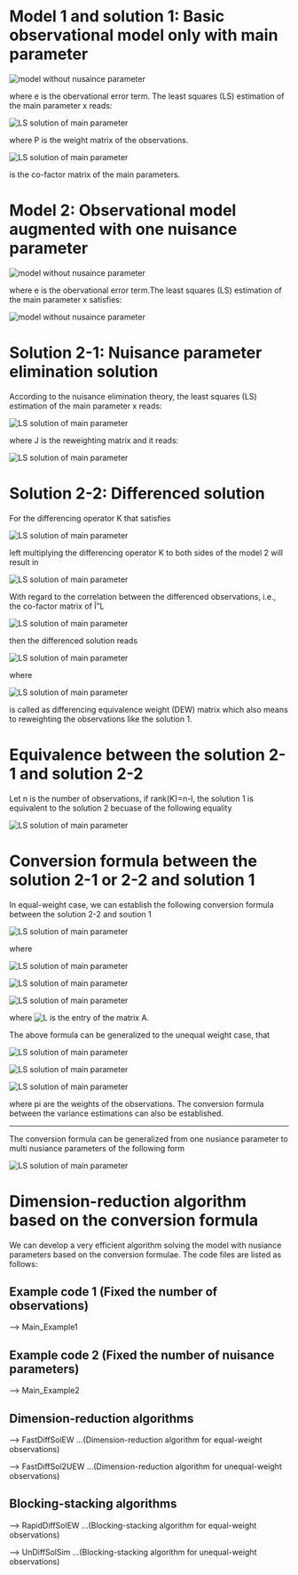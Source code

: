 Model 1 and solution 1: Basic observational model only with main parameter
====================

![model without nusaince parameter](https://latex.codecogs.com/svg.image?L\text{=}AX+e_L)

where e is the obervational error term. The least squares (LS) estimation of the main parameter x reads:

![LS solution of main parameter](https://latex.codecogs.com/svg.image?\hat{X}_o=({A^TP_{e_L}A})^{-1}A^TP_{e_L}L)

where P is the weight matrix of the observations.

![LS solution of main parameter](https://latex.codecogs.com/svg.image?Q_{\hat{X}_o}=(A^TP_{e_L}A)^{-1})

is the co-factor matrix of the main parameters.

Model 2: Observational model augmented with one nuisance parameter
====================
![model without nusaince parameter](https://latex.codecogs.com/svg.image?L\text{=}A{{X}_{2}}+Z\Delta+e_L)

where e is the obervational error term.The least squares (LS) estimation of the main parameter x satisfies:

![model without nusaince parameter](https://latex.codecogs.com/svg.image?\begin{bmatrix}A^TP_{e_L}A&A^TP_{e_L}Z\\\\Z^TP_{e_L}A&Z^TP_{e_L}Z\\\\\end{bmatrix}=\begin{pmatrix}\hat{X_u}\\\\\hat{\Delta}\\\\\end{pmatrix}=\begin{bmatrix}A^TP_{e_L}L\\\\Z^TP_{e_L}L\end{bmatrix})

Solution 2-1: Nuisance parameter elimination solution
====================
According to the nuisance elimination theory, the least squares (LS) estimation of the main parameter x reads:

![LS solution of main parameter](https://latex.codecogs.com/svg.image?{\mathbf{\hat{X}}}_{u}\mathbf{=}{{\left[{{\mathbf{A}}^{T}}J\mathbf{A}\right]}^{-1}}{{\mathbf{A}}^{T}}J\mathbf{L})

where J is the reweighting matrix and it reads:

![LS solution of main parameter](https://latex.codecogs.com/svg.image?J\text{=}\left[P_{{{\varepsilon}_{L}}}^{{}}-P_{{{\varepsilon}_{L}}}^{{}}Z{{({{Z}^{T}}P_{{{\varepsilon}_{L}}}^{{}}Z)}^{-1}}{{Z}^{T}}P_{{{\varepsilon}_{L}}}^{{}}\right])

Solution 2-2: Differenced solution
====================
For the differencing operator K that satisfies

![LS solution of main parameter](https://latex.codecogs.com/svg.image?K^TZ=0)

left multiplying the differencing operator K to both sides of the model 2 will result in

![LS solution of main parameter](https://latex.codecogs.com/svg.image?\Delta_L=K^TL=K^TAX+K^Te_L)

With regard to the correlation between the differenced observations, i.e., the co-factor matrix of Î”L

![LS solution of main parameter](https://latex.codecogs.com/svg.image?K^TP_{e_L}^{-1}K)

then the differenced solution reads

![LS solution of main parameter](https://latex.codecogs.com/svg.image?\hat{X}_d=(A^T\widehat{P}_{e_L}A)^{-1}A\widehat{P}_{e_L}L)

where

![LS solution of main parameter](https://latex.codecogs.com/svg.image?\widehat{P}_{e_L}=K(K^TP_{e_L}^{-1}K)^{-1}K^T)

is called as differencing equivalence weight (DEW) matrix which also means to reweighting the observations like the solution 1. 

Equivalence between the solution 2-1 and solution 2-2
====================
Let n is the number of observations, if rank(K)=n-l, the solution 1 is equivalent to the solution 2 becuase of the following equality

![LS solution of main parameter](https://latex.codecogs.com/svg.image?J=\widehat{P}_{e_L})


Conversion formula between the solution 2-1 or 2-2 and solution 1
====================
In equal-weight case, we can establish the following conversion formula between the solution 2-2 and soution 1

![LS solution of main parameter](https://latex.codecogs.com/svg.image?\hat{X}_d=\hat{X}_o-k_1k_2Q_{\hat{X}_o}\bar{a}^T)

where

![LS solution of main parameter](https://latex.codecogs.com/svg.image?k_1=(n-\bar{a}Q_{\hat{X}_o}\bar{a}^T)^{-1})

![LS solution of main parameter](https://latex.codecogs.com/svg.image?k_2=\sum_{i=1}^{n}V_i_o)

![LS solution of main parameter](https://latex.codecogs.com/svg.image?\bar{a}=\begin{pmatrix}\sum_{i=1}^{n}a_i_1&\sum_{i=1}^{n}a_i_2&...&\sum_{i=1}^{n}a_i_{(m-1)}\\\\\end{pmatrix})

where ![L](https://latex.codecogs.com/svg.image?a_i_j) is the entry of the matrix A.

The above formula can be generalized to the unequal weight case, that

![LS solution of main parameter](https://latex.codecogs.com/svg.image?k_1=(\sum_{i=1}^{n}p_i\bar{a}Q_{\hat{X}_o}\bar{a}^T)^{-1})

![LS solution of main parameter](https://latex.codecogs.com/svg.image?k_2=\sum_{i=1}^{n}p_iV_i_o)

![LS solution of main parameter](https://latex.codecogs.com/svg.image?\bar{a}=\begin{pmatrix}\sum_{i=1}^{n}p_ia_i_1&\sum_{i=1}^{n}p_ia_i_2&...&\sum_{i=1}^{n}p_ia_i_{(m-1)}\\\\\end{pmatrix})

where pi are the weights of the observations. The conversion formula between the variance estimations can also be established.

--------------------------
  The conversion formula can be generalized from one nusiance parameter to multi nusiance parameters of the following form
  
![LS solution of main parameter](https://latex.codecogs.com/svg.image?\begin{pmatrix}L_1\\\\L_2\\\\...\\\\L_q\end{pmatrix}=\begin{pmatrix}A_1&Z_1&0&...&0\\\\A_2&0&Z_2&...&0\\\\...&...&...&...&...\\\\A_q&0&0&...&Z_q\\\\\end{pmatrix}\begin{pmatrix}X\\\\\Delta_1\\\\...\\\\\Delta_q\end{pmatrix}+\begin{pmatrix}e_1\\\\e_2\\\\...\\\\e_q\end{pmatrix})

Dimension-reduction algorithm based on the conversion formula
====================
We can develop a very efficient algorithm solving the model with nusiance parameters based on the conversion formulae. The code files are listed as follows: 

Example code 1 (Fixed the number of observations)
----------------------

--> Main_Example1

Example code 2 (Fixed the number of nuisance parameters)
---------------------------

--> Main_Example2

Dimension-reduction algorithms
-------------------------------

--> FastDiffSolEW      ...(Dimension-reduction algorithm for equal-weight observations)

--> FastDiffSol2UEW    ...(Dimension-reduction algorithm for unequal-weight observations)

Blocking-stacking algorithms
-----------------------------

--> RapidDiffSolEW      ...(Blocking-stacking algorithm for equal-weight observations)

--> UnDiffSolSim        ...(Blocking-stacking algorithm for unequal-weight observations)
